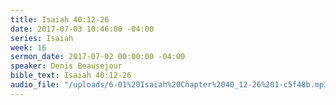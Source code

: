 ```yaml
---
title: Isaiah 40:12-26
date: 2017-07-03 10:46:00 -04:00
series: Isaiah
week: 16
sermon_date: 2017-07-02 00:00:00 -04:00
speaker: Denis Beausejour
bible_text: Isaiah 40:12-26
audio_file: "/uploads/6-01%20Isaiah%20Chapter%2040_12-26%201-c5f48b.mp3"
---
```


